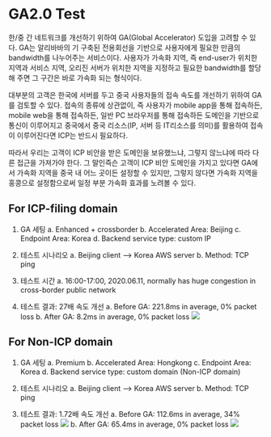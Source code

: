 # GA2.0 Test
한/중 간 네트워크를 개선하기 위하여 GA(Global Accelerator) 도입을 고려할 수 있다. GA는 알리바바의 기 구축된 전용회선을 기반으로 사용자에게 필요한 만큼의 bandwidth를 나누어주는 서비스이다. 사용자가 가속화 지역, 즉 end-user가 위치한 지역과 서비스 지역, 오리진 서버가 위치한 지역을 지정하고 필요한 bandwidth를 할당해 주면 그 구간은 바로 가속화 되는 형식이다. 

대부분의 고객은 한국에 서버를 두고 중국 사용자들의 접속 속도를 개선하기 위하여 GA를 검토할 수 있다. 접속의 종류에 상관없이, 즉 사용자가 mobile app을 통해 접속하든, mobile web을 통해 접속하든, 일반 PC 브라우저를 통해 접속하든 도메인을 기반으로 통신이 이루어지고 중국에서 중국 리소스(IP, 서버 등 IT리소스를 의미)를 활용하여 접속이 이루어진다면 ICP는 반드시 필요하다. 

따라서 우리는 고객이 ICP 비안을 받은 도메인을 보유했느냐, 그렇지 않느냐에 따라 다른 접근을 가져가야 한다. 그 말인즉슨 고객이 ICP 비안 도메인을 가지고 있다면 GA에서 가속화 지역을 중국 내 어느 곳이든 설정할 수 있지만, 그렇지 않다면 가속화 지역을 홍콩으로 설정함으로써 일정 부분 가속화 효과를 노려볼 수 있다.

## For ICP-filing domain
1. GA 세팅
a. Enhanced + crossborder
b. Accelerated Area: Beijing
c. Endpoint Area: Korea
d. Backend service type: custom IP

2. 테스트 시나리오
a. Beijing client --> Korea AWS server
b. Method: TCP ping

3. 테스트 시간
a. 16:00-17:00, 2020.06.11, normally has huge congestion in cross-border public network

4. 테스트 결과: 27배 속도 개선
a. Before GA: 221.8ms in average, 0% packet loss
b. After GA: 8.2ms in average, 0% packet loss
![](https://github.com/rnlduaeo/alibaba/blob/master/Screen%20Shot%202020-06-12%20at%207.29.05%20PM.png?raw=true)

## For Non-ICP domain
1. GA 세팅
a. Premium
b. Accelerated Area: Hongkong
c. Endpoint Area: Korea
d. Backend service type: custom domain (Non-ICP domain)

6. 테스트 시나리오
a. Beijing client --> Korea AWS server
b. Method: TCP ping

7. 테스트 결과: 1.72배 속도 개선 
a. Before GA: 112.6ms in average, 34% packet loss
![](https://github.com/rnlduaeo/alibaba/blob/master/Before%20GA.png?raw=true)
b. After GA: 65.4ms in average, 0% packet loss
![](https://github.com/rnlduaeo/alibaba/blob/master/GA%20application.png?raw=true)





<!--stackedit_data:
eyJoaXN0b3J5IjpbMTMzNzU5OTc5NSwxNDM5MTQ2MTQyLDI4Mj
I5MjMxMiwtMjA3NDg2NTMzNCwtMTg1NDQ1MzU3NV19
-->